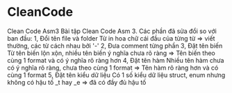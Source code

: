 # CleanCode
Clean Code Asm3
Bài tập Clean Code Asm 3. Các phần đã sửa đổi so với ban đầu:
1, Đổi tên file và folder 
  Từ in hoa chữ cái đầu của từng từ => viết thường, các từ cách nhau bởi '-'
2, Đưa comment từng phần
3, Đặt tên biến
  Từ tên biến lộn xộn, nhiều tên biến ý nghĩa chưa rõ ràng => Tên biến theo cùng 1 format và có ý nghĩa rõ ràng hơn
4, Đặt tên hàm
  Nhiều tên hàm chưa có ý nghĩa rõ ràng, chưa theo cùng 1 format => Tên hàm rõ ràng hơn và có cùng 1 format
5, Đặt tên kiểu dữ liệu
  Có 1 số kiểu dữ liệu struct, enum nhưng không có hậu tố _t hay _e => đã có đầy đủ hậu tố
 
